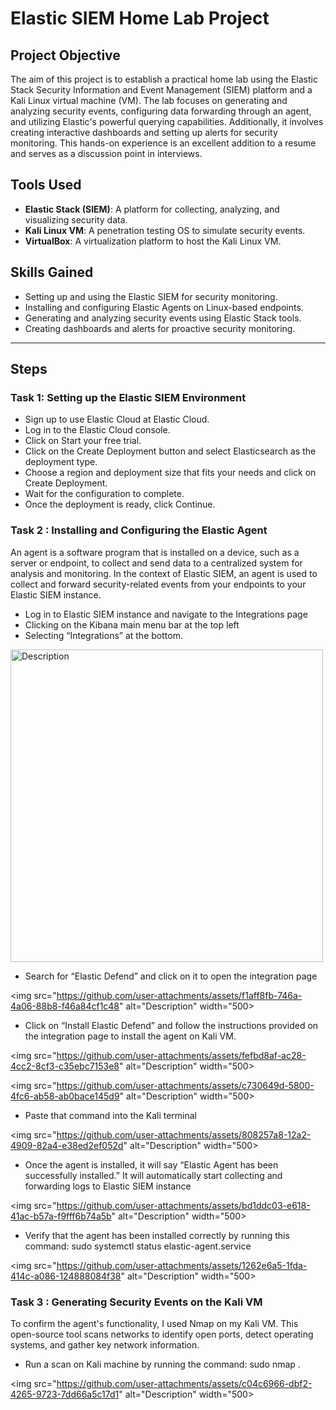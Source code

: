 # **Elastic SIEM Home Lab Project**

## **Project Objective**  
The aim of this project is to establish a practical home lab using the Elastic Stack Security Information and Event Management (SIEM) platform and a Kali Linux virtual machine (VM). The lab focuses on generating and analyzing security events, configuring data forwarding through an agent, and utilizing Elastic's powerful querying capabilities. Additionally, it involves creating interactive dashboards and setting up alerts for security monitoring. This hands-on experience is an excellent addition to a resume and serves as a discussion point in interviews.
## **Tools Used**  
- **Elastic Stack (SIEM)**: A platform for collecting, analyzing, and visualizing security data.  
- **Kali Linux VM**: A penetration testing OS to simulate security events.  
- **VirtualBox**: A virtualization platform to host the Kali Linux VM.  
## **Skills Gained**  
- Setting up and using the Elastic SIEM for security monitoring.  
- Installing and configuring Elastic Agents on Linux-based endpoints.  
- Generating and analyzing security events using Elastic Stack tools.  
- Creating dashboards and alerts for proactive security monitoring.  

---

## **Steps**  

### **Task 1: Setting up the Elastic SIEM Environment**  
- Sign up to use Elastic Cloud at Elastic Cloud.
- Log in to the Elastic Cloud console.
- Click on Start your free trial.
- Click on the Create Deployment button and select Elasticsearch as the deployment type.
- Choose a region and deployment size that fits your needs and click on Create Deployment.
- Wait for the configuration to complete.
- Once the deployment is ready, click Continue.
### **Task 2 : Installing and Configuring the Elastic Agent**  
An agent is a software program that is installed on a device, such as a server or endpoint, to collect and send data to a centralized system for analysis and monitoring. In the context of Elastic SIEM, an agent is used to collect and forward security-related events from your endpoints to your Elastic SIEM instance.
- Log in to Elastic SIEM instance and navigate to the Integrations page
- Clicking on the Kibana main menu bar at the top left
- Selecting “Integrations” at the bottom.
  
<img src="https://github.com/user-attachments/assets/e02e0dfe-fc05-432f-b757-78e715c72268" alt="Description" width="500">

- Search for “Elastic Defend” and click on it to open the integration page
  
<img src="https://github.com/user-attachments/assets/f1aff8fb-746a-4a06-88b8-f46a84cf1c48" alt="Description" width="500>

- Click on “Install Elastic Defend” and follow the instructions provided on the integration page to install the agent on Kali VM.
  
<img src="https://github.com/user-attachments/assets/fefbd8af-ac28-4cc2-8cf3-c35ebc7153e8" alt="Description" width="500>

<img src="https://github.com/user-attachments/assets/c730649d-5800-4fc6-ab58-ab0bace145d9" alt="Description" width="500>

- Paste that command into the Kali terminal

<img src="https://github.com/user-attachments/assets/808257a8-12a2-4909-82a4-e38ed2ef052d" alt="Description" width="500>

- Once the agent is installed, it will say “Elastic Agent has been successfully installed.” It will automatically start collecting and forwarding logs to Elastic SIEM instance

<img src="https://github.com/user-attachments/assets/bd1ddc03-e618-41ac-b57a-f9fff6b74a5b" alt="Description" width="500>

- Verify that the agent has been installed correctly by running this command: sudo systemctl status elastic-agent.service

<img src="https://github.com/user-attachments/assets/1262e6a5-1fda-414c-a086-124888084f38" alt="Description" width="500>

### **Task 3 : Generating Security Events on the Kali VM**
To confirm the agent's functionality, I used Nmap on my Kali VM. This open-source tool scans networks to identify open ports, detect operating systems, and gather key network information.
- Run a scan on Kali machine by running the command: sudo nmap <vm-ip>.
  
<img src="https://github.com/user-attachments/assets/c04c6966-dbf2-4265-9723-7dd66a5c17d1" alt="Description" width="500>
